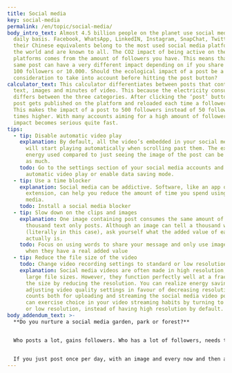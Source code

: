 ```yaml
---
title: Social media
key: social-media
permalink: /en/topic/social-media/
body_intro_text: Almost 4.5 billion people on the planet use social media on a
  daily basis. Facebook, WhatsApp, LinkedIN, Instagram, SnapChat, Twitter and
  their Chinese equivalents belong to the most used social media platforms in
  the world and are known to all. The CO2 impact of being active on these
  platforms comes from the amount of followers you have. This means that the
  same post can have a very different impact depending on if you share it with
  100 followers or 10.000. Should the ecological impact of a post be a
  consideration to take into account before hitting the post button?
calculator_text: This calculator differentiates between posts that contain only
  text, images and minutes of video. This because the electricity consumed
  differs between the three categories. After clicking the ‘post’ button, your
  post gets published on the platform and reloaded each time a follower sees it.
  This makes the impact of a post to 500 followers instead of 50 followers - 10
  times higher. With many accounts aiming for a high amount of followers, the
  impact becomes serious quite fast.
tips:
  - tip: Disable automatic video play
    explanation: By default, all the video’s embedded in your social media feeds
      will start playing automatically when scrolling past them. The extra
      energy used compared to just seeing the image of the post can be up to 10x
      as much.
    todo: Go to the settings section of your social media accounts and disable
      automatic video play or enable data saving mode.
  - tip: Use a time blocker
    explanation: Social media can be addictive. Software, like an app or browser
      extension, can help you reduce the amount of time you spend using social
      media.
    todo: Install a social media blocker
  - tip: Slow down on the clips and images
    explanation: One image containing post consumes the same amount of energy as a
      thousand text only posts. Although an image can tell a thousand words
      (literally in this case), ask yourself what the added value of each image
      actually is.
    todo: Focus on using words to share your message and only use images or clips
      when they have a real added value
  - tip: Reduce the file size of the video
    todo: Change video recording settings to standard or low resolution
    explanation: Social media videos are often made in high resolution, resulting in
      large file sizes. However, they function perfectly well at a fraction of
      the size by reducing the resolution. You can realize energy savings by
      adjusting video quality settings in favour of decreasing resolution. This
      counts both for uploading and streaming the social media video post. You
      can exercise choice in your video streaming habits by turning to standard
      or low resolution, instead of having high resolution by default.
body_addendum_text: >-
  **Do you nurture a social media garden, park or forest?**


  Who posts a lot, gains followers. Who has a lot of followers, needs to post a lot. That is, in a nutshell, how the algorithmic strategy of social media platforms work. The goal is to have as many people as possible on the platform, for as long as possible. And they are succeeding quite well. Each day we spend almost 2.5 hours on social media. If we continue in the same pace; posting, scrolling, liking and commenting takes up almost 6 years of our life between the age of 16 and 70.


  If you just post once per day, with an image and every now and then a short video clip to your 100 friends and family members following you, you will need to plant 1 tree a year in your garden to compensate for this behavior. If you do the same but with 10.000 followers, it becomes a small park with 141 new trees each year. And if you have the same habit with 350.000 followers on your account, you will need to double the amount of trees in the Vondelpark, 5.000 trees,  each year to offset your personal impact. You can imagine which social media influencers need to fill forests with their activities.
---
```


